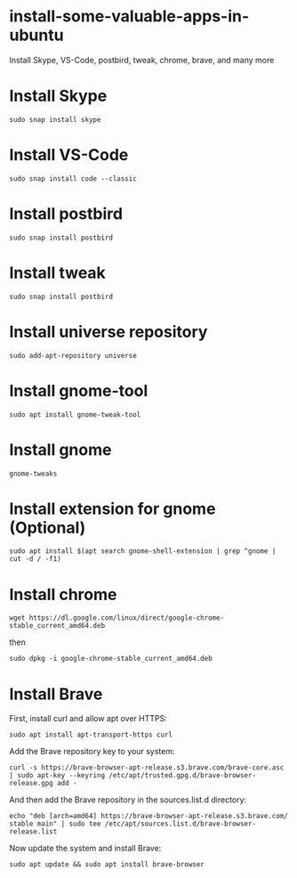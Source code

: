 # install-some-valuable-apps-in-ubuntu
Install Skype, VS-Code, postbird, tweak, chrome, brave, and many more

# Install Skype
~~~
sudo snap install skype
~~~

# Install VS-Code
~~~
sudo snap install code --classic
~~~

# Install postbird
~~~
sudo snap install postbird
~~~

# Install tweak
~~~
sudo snap install postbird
~~~

# Install universe repository
~~~
sudo add-apt-repository universe
~~~

# Install gnome-tool
~~~
sudo apt install gnome-tweak-tool
~~~

# Install gnome
~~~
gnome-tweaks
~~~

# Install extension for gnome (Optional)
~~~
sudo apt install $(apt search gnome-shell-extension | grep ^gnome | cut -d / -f1)
~~~

# Install chrome
~~~
wget https://dl.google.com/linux/direct/google-chrome-stable_current_amd64.deb
~~~
then
~~~
sudo dpkg -i google-chrome-stable_current_amd64.deb
~~~

# Install Brave
First, install curl and allow apt over HTTPS:
~~~
sudo apt install apt-transport-https curl
~~~
Add the Brave repository key to your system:
~~~
curl -s https://brave-browser-apt-release.s3.brave.com/brave-core.asc | sudo apt-key --keyring /etc/apt/trusted.gpg.d/brave-browser-release.gpg add -
~~~
And then add the Brave repository in the sources.list.d directory:
~~~
echo "deb [arch=amd64] https://brave-browser-apt-release.s3.brave.com/ stable main" | sudo tee /etc/apt/sources.list.d/brave-browser-release.list
~~~
Now update the system and install Brave:
~~~
sudo apt update && sudo apt install brave-browser
~~~
